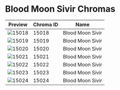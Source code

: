 # Blood Moon Sivir Chromas

| Preview | Chroma ID | Name |
|---------|-----------|------|
| ![15018](https://raw.communitydragon.org/latest/plugins/rcp-be-lol-game-data/global/default/v1/champion-chroma-images/15/15018.png) | 15018 | Blood Moon Sivir |
| ![15019](https://raw.communitydragon.org/latest/plugins/rcp-be-lol-game-data/global/default/v1/champion-chroma-images/15/15019.png) | 15019 | Blood Moon Sivir |
| ![15020](https://raw.communitydragon.org/latest/plugins/rcp-be-lol-game-data/global/default/v1/champion-chroma-images/15/15020.png) | 15020 | Blood Moon Sivir |
| ![15021](https://raw.communitydragon.org/latest/plugins/rcp-be-lol-game-data/global/default/v1/champion-chroma-images/15/15021.png) | 15021 | Blood Moon Sivir |
| ![15022](https://raw.communitydragon.org/latest/plugins/rcp-be-lol-game-data/global/default/v1/champion-chroma-images/15/15022.png) | 15022 | Blood Moon Sivir |
| ![15023](https://raw.communitydragon.org/latest/plugins/rcp-be-lol-game-data/global/default/v1/champion-chroma-images/15/15023.png) | 15023 | Blood Moon Sivir |
| ![15024](https://raw.communitydragon.org/latest/plugins/rcp-be-lol-game-data/global/default/v1/champion-chroma-images/15/15024.png) | 15024 | Blood Moon Sivir |